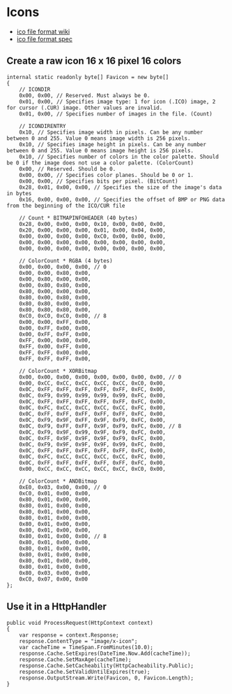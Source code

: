 # Icons

* [ico file format wiki](https://en.wikipedia.org/wiki/ICO_(file_format))
* [ico file format spec](http://www.daubnet.com/en/file-format-ico)

## Create a raw icon 16 x 16 pixel 16 colors

    internal static readonly byte[] Favicon = new byte[]
    {
        // ICONDIR
        0x00, 0x00, // Reserved. Must always be 0.
        0x01, 0x00, // Specifies image type: 1 for icon (.ICO) image, 2 for cursor (.CUR) image. Other values are invalid.
        0x01, 0x00, // Specifies number of images in the file. (Count)

        // ICONDIRENTRY
        0x10, // Specifies image width in pixels. Can be any number between 0 and 255. Value 0 means image width is 256 pixels.
        0x10, // Specifies image height in pixels. Can be any number between 0 and 255. Value 0 means image height is 256 pixels.
        0x10, // Specifies number of colors in the color palette. Should be 0 if the image does not use a color palette. (ColorCount)
        0x00, // Reserved. Should be 0.
        0x00, 0x00, // Specifies color planes. Should be 0 or 1.
        0x00, 0x00, // Specifies bits per pixel. (BitCount)
        0x28, 0x01, 0x00, 0x00, // Specifies the size of the image's data in bytes
        0x16, 0x00, 0x00, 0x00, // Specifies the offset of BMP or PNG data from the beginning of the ICO/CUR file

        // Count * BITMAPINFOHEADER (40 bytes)
        0x28, 0x00, 0x00, 0x00, 0x10, 0x00, 0x00, 0x00,
        0x20, 0x00, 0x00, 0x00, 0x01, 0x00, 0x04, 0x00,
        0x00, 0x00, 0x00, 0x00, 0xC0, 0x00, 0x00, 0x00,
        0x00, 0x00, 0x00, 0x00, 0x00, 0x00, 0x00, 0x00,
        0x00, 0x00, 0x00, 0x00, 0x00, 0x00, 0x00, 0x00,

        // ColorCount * RGBA (4 bytes)
        0x00, 0x00, 0x00, 0x00, // 0
        0x00, 0x00, 0x80, 0x00, 
        0x00, 0x80, 0x00, 0x00,
        0x00, 0x80, 0x80, 0x00,
        0x80, 0x00, 0x00, 0x00,
        0x80, 0x00, 0x80, 0x00,
        0x80, 0x80, 0x00, 0x00,
        0x80, 0x80, 0x80, 0x00,
        0xC0, 0xC0, 0xC0, 0x00, // 8
        0x00, 0x00, 0xFF, 0x00,
        0x00, 0xFF, 0x00, 0x00,
        0x00, 0xFF, 0xFF, 0x00,
        0xFF, 0x00, 0x00, 0x00,
        0xFF, 0x00, 0xFF, 0x00,
        0xFF, 0xFF, 0x00, 0x00,
        0xFF, 0xFF, 0xFF, 0x00,

        // ColorCount * XORBitmap
        0x00, 0x00, 0x00, 0x00, 0x00, 0x00, 0x00, 0x00, // 0
        0x00, 0xCC, 0xCC, 0xCC, 0xCC, 0xCC, 0xC0, 0x00, 
        0x0C, 0xFF, 0xFF, 0xFF, 0xFF, 0xFF, 0xFC, 0x00, 
        0x0C, 0xF9, 0x99, 0x99, 0x99, 0x99, 0xFC, 0x00,
        0x0C, 0xFF, 0xFF, 0xFF, 0xFF, 0xFF, 0xFC, 0x00,
        0x0C, 0xFC, 0xCC, 0xCC, 0xCC, 0xCC, 0xFC, 0x00,
        0x0C, 0xFF, 0xFF, 0xFF, 0xFF, 0xFF, 0xFC, 0x00,
        0x0C, 0xF9, 0x9F, 0xFF, 0x9F, 0xF9, 0xFC, 0x00,
        0x0C, 0xF9, 0xFF, 0xFF, 0x9F, 0xF9, 0xFC, 0x00, // 8
        0x0C, 0xF9, 0x9F, 0x99, 0x9F, 0xF9, 0xFC, 0x00,
        0x0C, 0xFF, 0x9F, 0x9F, 0x9F, 0xF9, 0xFC, 0x00,
        0x0C, 0xF9, 0x9F, 0x9F, 0x9F, 0x99, 0xFC, 0x00,
        0x0C, 0xFF, 0xFF, 0xFF, 0xFF, 0xFF, 0xFC, 0x00,
        0x0C, 0xFC, 0xCC, 0xCC, 0xCC, 0xCC, 0xFC, 0x00,
        0x0C, 0xFF, 0xFF, 0xFF, 0xFF, 0xFF, 0xFC, 0x00,
        0x00, 0xCC, 0xCC, 0xCC, 0xCC, 0xCC, 0xC0, 0x00,

        // ColorCount * ANDBitmap
        0xE0, 0x03, 0x00, 0x00, // 0
        0xC0, 0x01, 0x00, 0x00,
        0x80, 0x01, 0x00, 0x00,
        0x80, 0x01, 0x00, 0x00,
        0x80, 0x01, 0x00, 0x00,
        0x80, 0x01, 0x00, 0x00,
        0x80, 0x01, 0x00, 0x00, 
        0x80, 0x01, 0x00, 0x00,
        0x80, 0x01, 0x00, 0x00, // 8
        0x80, 0x01, 0x00, 0x00,
        0x80, 0x01, 0x00, 0x00,
        0x80, 0x01, 0x00, 0x00,
        0x80, 0x01, 0x00, 0x00,
        0x80, 0x01, 0x00, 0x00,
        0x80, 0x03, 0x00, 0x00,
        0xC0, 0x07, 0x00, 0x00
    };

## Use it in a HttpHandler

    public void ProcessRequest(HttpContext context)
    {
        var response = context.Response;
        response.ContentType = "image/x-icon";
        var cacheTime = TimeSpan.FromMinutes(10.0);
        response.Cache.SetExpires(DateTime.Now.Add(cacheTime));
        response.Cache.SetMaxAge(cacheTime);
        response.Cache.SetCacheability(HttpCacheability.Public);
        response.Cache.SetValidUntilExpires(true);
        response.OutputStream.Write(Favicon, 0, Favicon.Length);
    }
